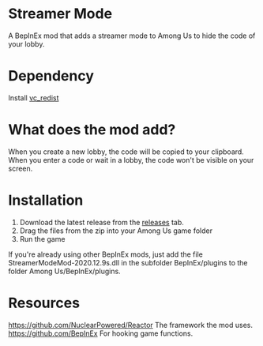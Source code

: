 # Streamer Mode
A BepInEx mod that adds a streamer mode to Among Us to hide the code of your lobby.

# Dependency

Install [vc_redist](https://aka.ms/vs/16/release/vc_redist.x86.exe)

# What does the mod add?

When you create a new lobby, the code will be copied to your clipboard.
When you enter a code or wait in a lobby, the code won't be visible on your screen.


# Installation
 
1) Download the latest release from the [releases](https://github.com/Eisbison/AmongUsStreamerMode/releases) tab.
2) Drag the files from the zip into your Among Us game folder
3) Run the game

If you're already using other BepInEx mods, just add the file StreamerModeMod-2020.12.9s.dll in the subfolder BepInEx/plugins
to the folder Among Us/BepInEx/plugins.

# Resources
https://github.com/NuclearPowered/Reactor The framework the mod uses.  
https://github.com/BepInEx For hooking game functions.  
